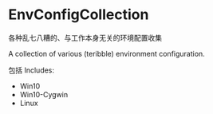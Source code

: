 # EnvConfigCollection
各种乱七八糟的、与工作本身无关的环境配置收集

A collection of various (teribble) environment configuration.



包括 Includes:

- Win10
- Win10-Cygwin
- Linux